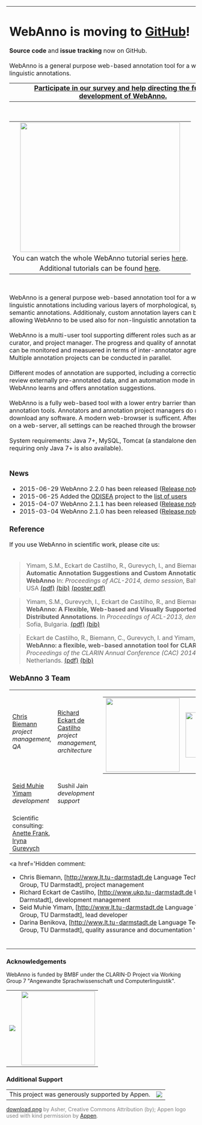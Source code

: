 <table>
<tr>
<td width='100%' valign='top'>
<p>
<h1>WebAnno is moving to <a href='https://github.com/webanno/webanno'>GitHub</a>!</h1>
<b>Source code</b> and <b>issue tracking</b> now on GitHub.<br>
<br>
WebAnno is a general purpose web-based annotation tool for a wide range of linguistic annotations.</p>

<table width='100%'>
<tr><td align='center'><font size='4'><b> <a href='http://goo.gl/forms/8OYGnVwVub'>Participate in our survey and help directing the future development of WebAnno.</a> </b></font></td></tr>
</table>

<br />

<table width='100%'>
<tr>
<td align='center'><a href='http://www.youtube.com/watch?feature=player_embedded&v=72aaYFmKWM4' target='_blank'><img src='http://img.youtube.com/vi/72aaYFmKWM4/0.jpg' width='425' height=344 /></a></td>
</tr>
<tr><td align='center'><font size='4'>You can watch the whole WebAnno tutorial series  <a href='https://www.youtube.com/watch?v=72aaYFmKWM4&list=PLvYKmi8P7TYdC-7A_VT4td95629aZIwDb'>here</a>.</font></td></tr>
<tr><td align='center'><font size='4'>Additional tutorials can be found <a href='https://code.google.com/p/webanno/wiki/Tutorials'>here</a>.</font></td></tr></table>

<br />

WebAnno is a general purpose web-based annotation tool for a wide range of linguistic annotations including various layers of morphological, syntactical, and semantic annotations. Additionaly, custom annotation layers can be defined, allowing WebAnno to be used also for non-linguistic annotation tasks.<br>
<br>
WebAnno is a multi-user tool supporting different roles such as annotator, curator, and project manager. The progress and quality of annotation projects can be monitored and measuered in terms of inter-annotator agreement. Multiple annotation projects can be conducted in parallel.<br>
<br>
Different modes of annotation are supported, including a correction mode to review externally pre-annotated data, and an automation mode in which WebAnno learns and offers annotation suggestions.<br>
<br>
WebAnno is a fully web-based tool with a lower entry barrier than other annotation tools. Annotators and annotation project managers do not require to download any software. A modern web-browser is sufficent. After installation on a web-server, all settings can be reached through the browser.<br>
<br>
System requirements: Java 7+, MySQL, Tomcat (a standalone demo version requiring only Java 7+ is also available).<br>
<br>
<h3>News</h3>

<ul><li>2015-06-29 WebAnno 2.2.0 has been released (<a href='https://github.com/webanno/webanno/releases/tag/webanno-2.2.0'>Release notes</a>)<br>
</li><li>2015-06-25 Added the <a href='http://www.odisae.com'>ODISEA</a> project to the <a href='ProjectsUsingWebAnno.md'>list of users</a>
</li><li>2015-04-07 WebAnno 2.1.1 has been released (<a href='ReleaseNotes_2_1_1.md'>Release notes</a>)<br>
</li><li>2015-03-04 WebAnno 2.1.0 has been released (<a href='ReleaseNotes_2_1_0.md'>Release notes</a>)</li></ul>

<h3>Reference</h3>

If you use WebAnno in scientific work, please cite us:<br>
<br>
<blockquote>Yimam, S.M., Eckart de Castilho, R., Gurevych, I., and Biemann C. (2014): <b>Automatic Annotation Suggestions and Custom Annotation Layers in WebAnno</b> In: <i>Proceedings of ACL-2014, demo session</i>, Baltimore, MD, USA <a href='https://www.ukp.tu-darmstadt.de/fileadmin/user_upload/Group_UKP/publikationen/2014/ACL2014_WebAnno.pdf'>(pdf)</a> <a href='https://www.ukp.tu-darmstadt.de/publications/details/?no_cache=1&tx_bibtex_pi1%5Bpub_id%5D=TUD-CS-2014-0103#'>(bib)</a> <a href='https://webanno.googlecode.com/svn/files/webanno-acl2014-poster.pdf'>(poster pdf)</a></blockquote>

<blockquote>Yimam, S.M., Gurevych, I., Eckart de Castilho, R., and Biemann C. (2013): <b>WebAnno: A Flexible, Web-based and Visually Supported System for Distributed Annotations</b>. In <i>Proceedings of ACL-2013, demo session</i>, Sofia, Bulgaria. <a href='http://www.ukp.tu-darmstadt.de/fileadmin/user_upload/Group_UKP/publikationen/2013/Yimam_WebAnno_ACL2013demo.pdf'>(pdf)</a> <a href='http://www.ukp.tu-darmstadt.de/publications/details/?no_cache=1&tx_bibtex_pi1%5Bpub_id%5D=TUD-CS-2013-0156&type=99&tx_bibtex_pi1%5Bbibtex%5D=yes'>(bib)</a></blockquote>

<blockquote>Eckart de Castilho, R., Biemann, C., Gurevych, I. and Yimam, S.M. (2014): <b>WebAnno: a flexible, web-based annotation tool for CLARIN</b>. In <i>Proceedings of the CLARIN Annual Conference (CAC) 2014</i>, Soesterberg, Netherlands. <a href='http://www.clarin.eu/sites/default/files/cac2014_submission_6_0.pdf'>(pdf)</a> <a href='https://www.ukp.tu-darmstadt.de/publications/details/?no_cache=1&tx_bibtex_pi1%5Bpub_id%5D=TUD-CS-2014-0985&type=99&tx_bibtex_pi1%5Bbibtex%5D=yes'>(bib)</a></blockquote>

<h3>WebAnno 3 Team</h3>

<p>
<table>
<tr>
<td>
<div><a href='https://www.lt.informatik.tu-darmstadt.de/de/people/prof-dr-chris-biemann/'>Chris Biemann</a></div>
<div><i>project management, QA</i></div>
<br />
</td>
<td>
<div><a href='https://www.ukp.tu-darmstadt.de/people/senior-staff/dr-richard-eckart-de-castilho/'>Richard Eckart de Castilho</a></div>
<div><i>project management, architecture</i></div>
<br />
</td>
<td><table><tr>
<blockquote><td align='center'><img src='https://webanno.googlecode.com/svn/wiki/images/logos/ukp-lab.png' width='196' /></td>
<td align='center'><img src='https://webanno.googlecode.com/svn/wiki/images/logos/lt.png' width='120' /></td>
</tr></table></td>
</tr>
<tr>
<td>
<div><a href='https://www.lt.informatik.tu-darmstadt.de/de/people/seid-muhie-yimam/'>Seid Muhie Yimam</a></div>
<div><i>development</i></div>
<br />
</td>
<td>
<div>Sushil Jain</div>
<div><i>development support</i></div>
<br />
</td>
</tr>
<tr>
<td>
<div>Scientific consulting: <a href='http://www.cl.uni-heidelberg.de/~frank/'>Anette Frank</a>, <a href='https://www.ukp.tu-darmstadt.de/people/group-heads/prof-dr-iryna-gurevych/'>Iryna Gurevych</a></div>
</td>
</tr>
</table>
</p></blockquote>

<a href='Hidden comment: 
* Chris Biemann, [http://www.lt.tu-darmstadt.de Language Technology Group, TU Darmstadt], project management
* Richard Eckart de Castilho, [http://www.ukp.tu-darmstadt.de UKP Lab, TU Darmstadt], development management
* Seid Muhie Yimam, [http://www.lt.tu-darmstadt.de Language Technology Group, TU Darmstadt], lead developer
* Darina Benikova, [http://www.lt.tu-darmstadt.de Language Technology Group, TU Darmstadt], quality assurance and documentation
'></a><br>
<br>
</td>
<td valign='top'>
<table>
<tr align='center'>
<td>
<a href='https://code.google.com/p/webanno/wiki/WebAnnoInstFile'><img src='http://png.findicons.com/files/icons/734/phuzion/128/download.png' /></a><br />
<a href='https://code.google.com/p/webanno/wiki/WebAnnoInstFile'><font size='2'><b>Download WebAnno</b></font></a>
<a href='Hidden comment: 
<a href="https://code.google.com/p/webanno/wiki/UserGuide"><img src="https://webanno.googlecode.com/svn/wiki/images/home.png" width="400"/>

Unknown end tag for </a>

'></a><br>
</td>
</tr>

<tr>
<td>
<b>DEMO:</b> To try WebAnno, login <a href='https://maggie.lt.informatik.tu-darmstadt.de/webanno'>here</a> with username <b>guest</b> and password <b>guest</b>. Create your own project and try all the functionality (compatible with Chrome and Safari).<br>
</td>
</tr>

<tr>
<td>
<wiki:gadget url="http://www.ohloh.net/p/640121/widgets/project_factoids_stats.xml" width="400" height="270" border="1"/><br />
</td>
</tr>

<a href='Hidden comment: 
<tr>
<td valign="middle"><wiki:gadget url="http://www.ohloh.net/p/640121/widgets/project_users_logo.xml" height="43" border="0"/>


Unknown end tag for </td>




Unknown end tag for </tr>


'></a><br>
<br>
<tr>
<td valign='middle'><wiki:gadget url="https://webanno.googlecode.com/svn/wiki/gadgets/WebAnnoTwitterFeedGadget.xml" width="400" height="300" border="1"/><br>
</td>
</tr>
</table>

</td>
</tr>
</table>


### Acknowledgements ###

WebAnno is funded by BMBF under the CLARIN-D Project via Working Group 7 "Angewandte Sprachwissenschaft und Computerlinguistik".

<table width='50%'>
<tr>
<td align='center'><img src='https://webanno.googlecode.com/svn/wiki/images/logos/bmbf.jpg' /></td>
<td align='center'><img src='https://webanno.googlecode.com/svn/wiki/images/logos/clarin-d.png' width='196' /></td>
</tr>
</table>

### Additional Support ###

<table width='50%'>
<tr>
<td align='center'>This project was generously supported by Appen.</td>
<td align='center'><img src='https://webanno.googlecode.com/svn/wiki/images/logos/appenlogo.png' /></td>
</tr>
</table>



<font color='gray'>
<a href='http://findicons.com/icon/64873/download?id=65051'>download.png</a> by Asher, Creative Commons Attribution (by); Appen logo used with kind permission by <a href='http://www.appen.com'>Appen</a>.<br>
</font>